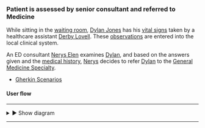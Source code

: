 ### Patient is assessed by senior consultant and referred to Medicine

While sitting in the [waiting room](Location-EDWaitingRoom.html), [Dylan Jones](Patient-DylanJones.html) has his [vital signs](todo.html) taken by a healthcare assistant [Derby Lovell](Practitioner-Practitioner-HealthcareAssistant.html).  These [observations](todo.html) are entered into the local clinical system.

An ED consultant [Nerys Elen](Practitioner-Practitioner-EDConsultant.html) examines [Dylan](Patient-DylanJones.html), and based on the answers given and the [medical history](todo.html), [Nerys](Practitioner-Practitioner-EDConsultant.html) decides to refer [Dylan](Patient-DylanJones.html) to the [General Medicine Specialty](todo.html).

- [Gherkin Scenarios](todo.html)

#### User flow

---

<details>
  <summary>&#9658; Show diagram</summary>
  <div>
    <br />
    <img style="max-width: 100%" src="{{site.data.info.assets}}assets/images/todo.png"/>
  </div>
</details>

---